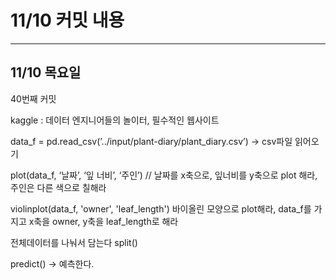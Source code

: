 # 11/10 **커밋 내용**

---

## 11/10 목**요일**

40번째 커밋

kaggle : 데이터 엔지니어들의 놀이터, 필수적인 웹사이트

data_f = pd.read_csv(’../input/plant-diary/plant_diary.csv’) → csv파일 읽어오기

plot(data_f, ‘날짜’, ‘잎 너비’, ‘주인’) // 날짜를 x축으로, 잎너비를 y축으로 plot 해라, 주인은 다른 색으로 칠해라

violinplot(data_f, 'owner', 'leaf_length') 바이올린 모양으로 plot해라, data_f를 가지고 x축을 owner, y축을 leaf_length로 해라

전체데이터를 나눠서 담는다 split()

predict() → 예측한다.